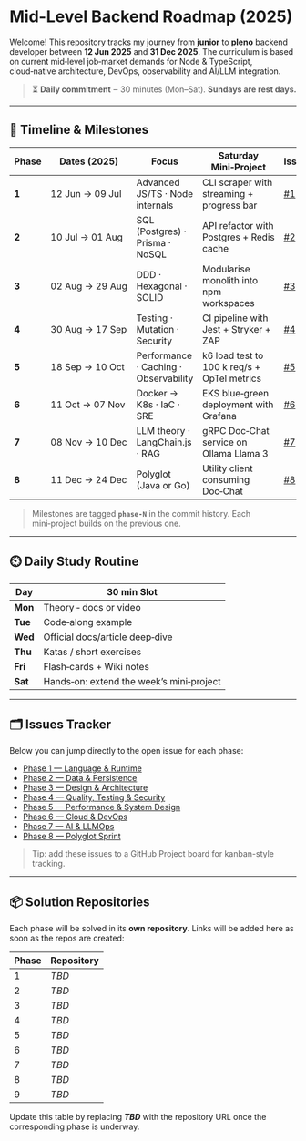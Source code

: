 # Mid-Level Backend Roadmap (2025)

Welcome! This repository tracks my journey from **junior** to **pleno** backend developer between **12 Jun 2025** and **31 Dec 2025**. The curriculum is based on current mid‑level job‑market demands for Node & TypeScript, cloud‑native architecture, DevOps, observability and AI/LLM integration.

> ⏳ **Daily commitment** ‒ 30 minutes (Mon–Sat). **Sundays are rest days.**

---

## 📅 Timeline & Milestones

| Phase | Dates (2025) | Focus | Saturday Mini‑Project | Issue |
|-------|--------------|-------|-----------------------|-------|
| **1** | 12 Jun → 09 Jul | Advanced JS/TS · Node internals | CLI scraper with streaming + progress bar | [#1](https://github.com/gabriellimf/studies-roadmap/issues/1) |
| **2** | 10 Jul → 01 Aug | SQL (Postgres) · Prisma · NoSQL | API refactor with Postgres + Redis cache | [#2](https://github.com/gabriellimf/studies-roadmap/issues/2) |
| **3** | 02 Aug → 29 Aug | DDD · Hexagonal · SOLID | Modularise monolith into npm workspaces | [#3](https://github.com/gabriellimf/studies-roadmap/issues/3) |
| **4** | 30 Aug → 17 Sep | Testing · Mutation · Security | CI pipeline with Jest + Stryker + ZAP | [#4](https://github.com/gabriellimf/studies-roadmap/issues/4) |
| **5** | 18 Sep → 10 Oct | Performance · Caching · Observability | k6 load test to 100 k req/s + OpTel metrics | [#5](https://github.com/gabriellimf/studies-roadmap/issues/5) |
| **6** | 11 Oct → 07 Nov | Docker → K8s · IaC · SRE | EKS blue‑green deployment with Grafana | [#6](https://github.com/gabriellimf/studies-roadmap/issues/6) |
| **7** | 08 Nov → 10 Dec | LLM theory · LangChain.js · RAG | gRPC Doc‑Chat service on Ollama Llama 3 | [#7](https://github.com/gabriellimf/studies-roadmap/issues/7) |
| **8** | 11 Dec → 24 Dec | Polyglot (Java or Go) | Utility client consuming Doc‑Chat | [#8](https://github.com/gabriellimf/studies-roadmap/issues/8) |

> Milestones are tagged **`phase‑N`** in the commit history. Each mini‑project builds on the previous one.

---

## ⏲️ Daily Study Routine

| Day     | 30 min Slot                              |
| ------- | ---------------------------------------- |
| **Mon** | Theory ‑ docs or video                   |
| **Tue** | Code‑along example                       |
| **Wed** | Official docs/article deep‑dive          |
| **Thu** | Katas / short exercises                  |
| **Fri** | Flash‑cards + Wiki notes                 |
| **Sat** | Hands‑on: extend the week’s mini‑project |

---

## 🗂️ Issues Tracker

Below you can jump directly to the open issue for each phase:

- [Phase 1 — Language & Runtime](https://github.com/gabriellimf/studies-roadmap/issues/1)
- [Phase 2 — Data & Persistence](https://github.com/gabriellimf/studies-roadmap/issues/2)
- [Phase 3 — Design & Architecture](https://github.com/gabriellimf/studies-roadmap/issues/3)
- [Phase 4 — Quality, Testing & Security](https://github.com/gabriellimf/studies-roadmap/issues/4)
- [Phase 5 — Performance & System Design](https://github.com/gabriellimf/studies-roadmap/issues/5)
- [Phase 6 — Cloud & DevOps](https://github.com/gabriellimf/studies-roadmap/issues/6)
- [Phase 7 — AI & LLMOps](https://github.com/gabriellimf/studies-roadmap/issues/7)
- [Phase 8 — Polyglot Sprint](https://github.com/gabriellimf/studies-roadmap/issues/8)

> Tip: add these issues to a GitHub Project board for kanban-style tracking.

---

## 📦 Solution Repositories

Each phase will be solved in its **own repository**. Links will be added here as soon as the repos are created:

| Phase | Repository |
|-------|------------|
| 1 | _TBD_ |
| 2 | _TBD_ |
| 3 | _TBD_ |
| 4 | _TBD_ |
| 5 | _TBD_ |
| 6 | _TBD_ |
| 7 | _TBD_ |
| 8 | _TBD_ |
| 9 | _TBD_ |

Update this table by replacing **_TBD_** with the repository URL once the corresponding phase is underway.

